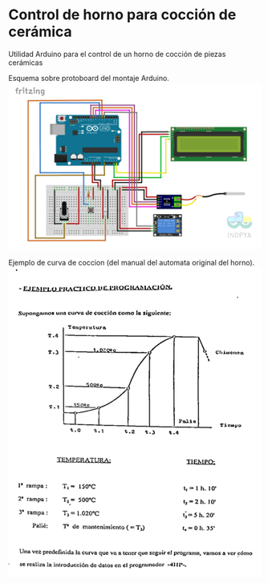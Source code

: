 # Control de horno para cocción de cerámica
Utilidad Arduino para el control de un horno de cocción de piezas cerámicas

Esquema sobre protoboard del montaje Arduino.
![](./horno_ceramico_bb.png)

Ejemplo de curva de coccion (del manual del automata original del horno).
![](./curva_coccion.png)